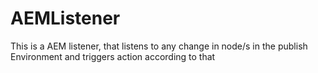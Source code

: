 # AEMListener
This is a AEM listener, that listens to any change in node/s in the publish Environment and triggers action according to that
